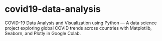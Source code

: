 # covid19-data-analysis
COVID-19 Data Analysis and Visualization using Python — A data science project exploring global COVID trends across countries with Matplotlib, Seaborn, and Plotly in Google Colab.
